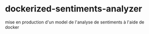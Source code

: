 # dockerized-sentiments-analyzer
mise en production d'un model de l'analyse de sentiments à l'aide de docker
